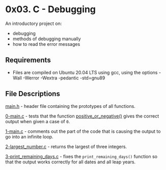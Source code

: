 # 0x03. C - Debugging
An introductory project on:

- debugging
- methods of debugging manually
- how to read the error messages
## Requirements
- Files are compiled on Ubuntu 20.04 LTS using gcc, using the options -Wall -Werror -Wextra -pedantic -std=gnu89
## File Descriptions
[main.h](./main.h) - header file containing the prototypes of all functions.

[0-main.c](./0-main.c) - tests that the function [positive_or_negative()](../0x01-variables_if_else_while/0-positive_or_negative.c) gives the correct output when given a case of `0`.

[1-main.c](./1-main.c) - comments out the part of the code that is causing the output to go into an infinite loop.

[2-largest_number.c](./2-largest_number.c) - returns the largest of three integers.

[3-print_remaining_days.c](./3-print_remaining_days.c) - fixes the `print_remaining_days()` function so that the output works correctly for all dates and all leap years.
